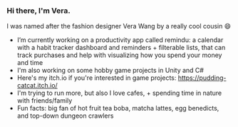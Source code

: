 ### Hi there, I'm Vera.
I was named after the fashion designer Vera Wang by a really cool cousin 😄
-  I’m currently working on a productivity app called remindu: a calendar with a habit tracker dashboard and reminders + filterable lists, that can track purchases and help with visualizing how you spend your money and time
-  I'm also working on some hobby game projects in Unity and C#
-  Here's my itch.io if you're interested in game projects: https://pudding-catcat.itch.io/
-  I'm trying to run more, but also I love cafes, + spending time in nature with friends/family
-  Fun facts: big fan of hot fruit tea boba, matcha lattes, egg benedicts, and top-down dungeon crawlers

